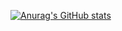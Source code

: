 [![Anurag's GitHub stats](https://github-readme-stats.vercel.app/api?username=iantasena)](https://github.com/iantasena/github-readme-stats)

